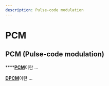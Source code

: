 ```yaml
---
description: Pulse-code modulation
---
```


# PCM

## PCM \(Pulse-code modulation\)

\*\*\*\*[**PCM**](https://en.wikipedia.org/wiki/Pulse-code_modulation)이란 ...



[**DPCM**](https://en.wikipedia.org/wiki/Differential_pulse-code_modulation)이란 ...








